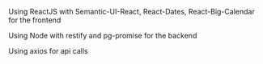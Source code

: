 Using ReactJS with Semantic-UI-React, React-Dates, React-Big-Calendar for the frontend

Using Node with restify and pg-promise for the backend

Using axios for api calls
